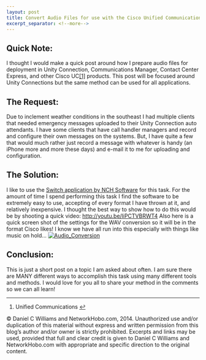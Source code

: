 ```yaml
---
layout: post
title: Convert Audio Files for use with the Cisco Unified Communications Suite
excerpt_separator: <!--more-->
--- 
```


## Quick Note:

I thought I would make a quick post around how I prepare audio files for deployment in Unity Connection, Communications Manager, Contact Center Express, and other Cisco UC[[1]](1 "see footnote") products. This post will be focused around Unity Connections but the same method can be used for all applications.

## The Request:

Due to inclement weather conditions in the southeast I had multiple clients that needed emergency messages uploaded to their Unity Connection auto attendants. I have some clients that have call handler managers and record and configure their own messages on the systems. But, I have quite a few that would much rather just record a message with whatever is handy (an iPhone more and more these days) and e-mail it to me for uploading and configuration.
<!--more-->
## The Solution:

I like to use the [Switch application by NCH Software](http://www.nch.com.au/switch/index.html) for this task. For the amount of time I spend performing this task I find the software to be extremely easy to use, accepting of every format I have thrown at it, and relatively inexpensive. I thought the best way to show how to do this would be by shooting a quick video: http://youtu.be/liPCTVBRWT4 Also here is a quick screen shot of the settings for the WAV conversion so it will be in the format Cisco likes! I know we have all run into this especially with things like music on hold… [![Audio_Conversion](http://thenetworkhobo.files.wordpress.com/2014/01/audio_canversion.png)](http://thenetworkhobo.files.wordpress.com/2014/01/audio_canversion.png)

## Conclusion:

This is just a short post on a topic I am asked about often. I am sure there are MANY different ways to accomplish this task using many different tools and methods. I would love for you all to share your method in the comments so we can all learn!

<div class="footnotes">

* * *

1.  Unified Communications [↩](1 "return to article")

© Daniel C Williams and NetworkHobo.com, 2014\. Unauthorized use and/or duplication of this material without express and written permission from this blog’s author and/or owner is strictly prohibited. Excerpts and links may be used, provided that full and clear credit is given to Daniel C Williams and NetworkHobo.com with appropriate and specific direction to the original content.</div>
